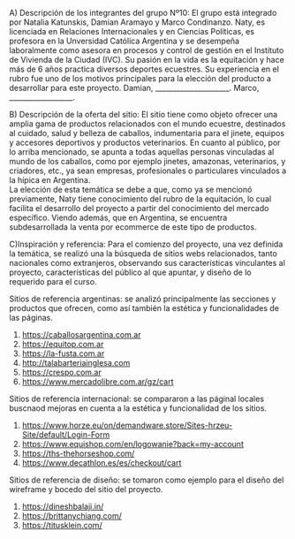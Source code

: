 A) Descripción de los integrantes del grupo Nº10: El grupo está integrado por Natalia Katunskis, Damian Aramayo y Marco Condinanzo. Naty, es licenciada en Relaciones Internacionales y en Ciencias Políticas, es profesora en la Unversidad Católica Argentina y se desempeña laboralmente como asesora en procesos y control de gestión en el Instituto de Vivienda de la Ciudad (IVC). Su pasión en la vida es la equitación y hace más de 6 años practica diversos deportes ecuestres. Su experiencia en el rubro fue uno de los motivos principales para la elección del producto a desarrollar para este proyecto. 
Damian, _____________________. 
Marco, __________________. 

B) Descripción de la oferta del sitio:
El sitio tiene como objeto ofrecer una amplia gama de productos relacionados con el mundo ecuestre, destinados al cuidado, salud y belleza de caballos, indumentaria para el jinete, equipos y accesores deportivos y productos veterinarios. 
En cuanto al público, por lo arriba mencionado, se apunta a todas aquellas personas vinculadas al mundo de los caballos, como por ejemplo jinetes, amazonas, veterinarios, y criadores, etc., ya sean empresas, profesionales o particulares vinculados a la hípica en Argentina.  
La elección de esta temática se debe a que, como ya se mencionó previamente, Naty tiene conocimiento del rubro de la equitación, lo cual facilita el desarrollo del proyecto a partir del conocimiento del mercado específico. Viendo además, que en Argentina, se encuentra subdesarrollada la venta por ecommerce de este tipo de productos.

C)Inspiración y referencia: Para el comienzo del proyecto, una vez definida la temática, se realizó una la búsqueda de sitios webs relacionados, tanto nacionales como extranjeros, observando sus características vinculantes al proyecto, características del público al que apuntar, y diseño de lo requerido para el curso. 

Sitios de referencia argentinas: se analizó principalmente las secciones y productos que ofrecen, como así también la estética y funcionalidades de las páginas. 
1) https://caballosargentina.com.ar 
2) https://equitop.com.ar 
3) https://la-fusta.com.ar 
4) http://talabarteriainglesa.com 
5) https://crespo.com.ar
6) https://www.mercadolibre.com.ar/gz/cart

Sitios de referencia internacional: se compararon a las páginal locales buscnaod mejoras en cuenta a la estética y funcionalidad de los sitios.
1) https://www.horze.eu/on/demandware.store/Sites-hrzeu-Site/default/Login-Form
2) https://www.equishop.com/en/logowanie?back=my-account
3) https://ths-thehorseshop.com/
4) https://www.decathlon.es/es/checkout/cart

Sitios de referencia de diseño: se tomaron como ejemplo para el diseño del wireframe y bocedo del sitio del proyecto.
1) https://dineshbalaji.in/
2) https://brittanychiang.com/
3) https://titusklein.com/



